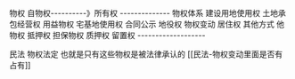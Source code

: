 物权
			自物权----------》所有权                                 --------------
物权体系
								建设用地使用权
								土地承包经营权
					用益物权
								宅基地使用权                             合同公示
								地役权                          物权变动
								居住权                                         其他方式
			他物权
								抵押权
					担保物权
								质押权
								留置权                       -------------------

民法   物权法定 也就是只有这些物权是被法律承认的
[[民法-物权变动里面是否有占有]]

